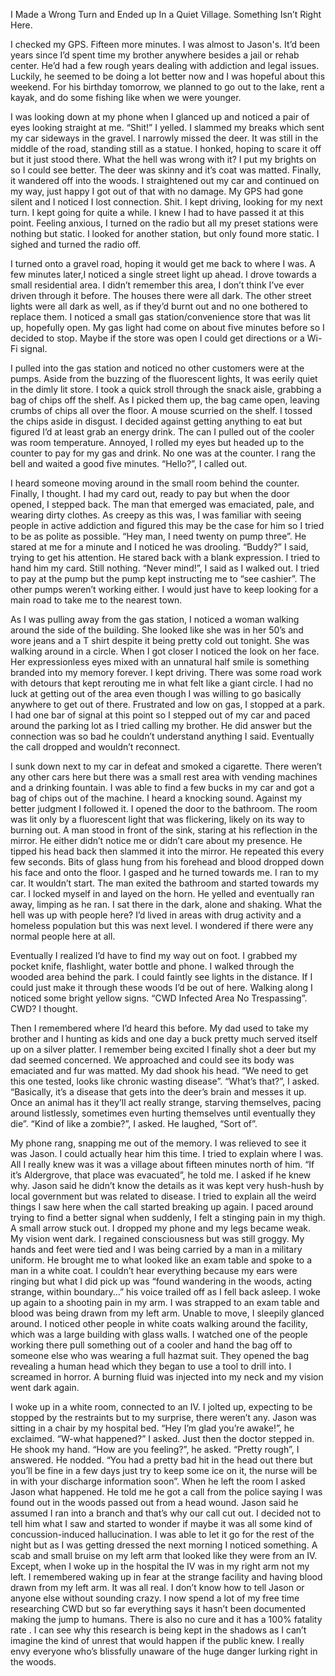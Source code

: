 I Made a Wrong Turn and Ended up In a Quiet Village. Something Isn’t Right Here.   
  
I checked my GPS. Fifteen more minutes. I was almost to Jason's. It’d been years since I’d spent time my brother anywhere besides a  jail or rehab center. He’d had a few rough years dealing with addiction and legal issues. Luckily, he seemed to be doing a lot better now and I was hopeful about this weekend. For his birthday tomorrow, we planned to go out to the lake, rent a kayak, and do some fishing like when we were younger.  
  
I was looking down at my phone when I glanced up and noticed a pair of eyes looking straight at me. “Shit!” I yelled. I slammed my breaks which sent my car sideways in the gravel. I narrowly missed the deer. It was still in the middle of the road, standing still as a statue. I honked, hoping to scare it off but it just stood there. What the hell was wrong with it? I put my brights on so I could see better. The deer was skinny and it’s coat was matted. Finally, it wandered off into the woods. I straightened out my car and continued on my way, just happy I got out of that with no damage. My GPS had gone silent and I noticed I lost connection. Shit. I kept driving, looking for my next turn. I kept going for quite a while. I knew I had to have passed it at this point. Feeling anxious, I turned on the radio but all my preset stations were nothing but static. I looked for another station, but only found more static. I sighed and turned the radio off.   
  
I turned onto a gravel road, hoping it would get me back to where I was. A few minutes later,I noticed a single street light up ahead. I drove towards a small residential area. I didn’t remember this area, I don’t think I’ve ever driven through it before. The houses there were all dark. The other street lights were all dark as well, as if they’d burnt out and no one bothered to replace them. I noticed a small gas station/convenience store that was lit up, hopefully open. My gas light had come on about five minutes before so I decided to stop. Maybe if the store was open I could get directions or a Wi-Fi signal.   
  
I pulled into the gas station and noticed no other customers were at the pumps. Aside from the buzzing of the fluorescent lights, It was eerily quiet in the dimly lit store. I took a quick stroll through the snack aisle, grabbing a bag of chips off the shelf. As I picked them up, the bag came open, leaving crumbs of chips all over the floor. A mouse scurried on the shelf. I tossed the chips aside in disgust. I decided against getting anything to eat but figured I’d at least grab an energy drink. The can I pulled out of the cooler was room temperature. Annoyed, I rolled my eyes but headed up to the counter to pay for my gas and drink. No one was at the counter. I rang the bell and waited a good five minutes. “Hello?”, I called out.   
  
I heard someone moving around in the small room behind the counter. Finally, I thought. I had my card out, ready to pay but when the door opened, I stepped back. The man that emerged was emaciated, pale, and wearing dirty clothes. As creepy as this was, I was familiar with seeing people in active addiction and figured this may be the case for him so I tried to be as polite as possible. “Hey man, I need twenty on pump three”. He stared at me for a minute and I noticed he was drooling. “Buddy?”  I said, trying to get his attention. He stared back with a blank expression. I tried to hand him my card. Still nothing. “Never mind!”, I said as I walked out. I tried to pay at the pump but the pump kept instructing me to “see cashier”. The other pumps weren’t working either. I would just have to keep looking for a main road to take me to the nearest town.   
  
 As I was pulling away from the gas station, I noticed a woman walking around the side of the building. She looked like she was in her 50’s and wore jeans and a T shirt despite it being pretty cold out tonight. She was walking around in a circle. When I got closer I noticed the look on her face. Her expressionless eyes mixed with an unnatural half smile is something branded into my memory forever. I kept driving. There was some road work with detours that kept rerouting me in what felt like a giant circle. I had no luck at getting out of the area even though I was willing to go basically anywhere to get out of  there. Frustrated and low on gas, I stopped at a park. I had one bar of signal at this point so I stepped out of my car and paced around the parking lot as I tried calling my brother. He did answer but the connection was so bad he couldn’t understand anything I said. Eventually the call dropped and wouldn’t reconnect.   
  
I sunk down next to my car in defeat and smoked a cigarette. There weren’t any other cars here but there was a small rest area with vending machines and a drinking fountain. I was able to find a few bucks in my car and got a bag of chips out of the machine. I heard a knocking sound. Against my better judgment I followed it. I opened the door to the bathroom. The room was lit only by a fluorescent light that was flickering, likely on its way to burning out. A man stood in front of the sink, staring at his reflection in the mirror. He either didn’t notice me or didn’t care about my presence. He tipped his head back then slammed it into the mirror. He repeated this every few seconds. Bits of glass hung from his forehead and blood dropped down his face and onto the floor. I gasped and he turned towards me. I ran to my car. It wouldn’t start. The man exited the bathroom and started towards my car. I locked myself in and layed on the horn. He yelled and eventually ran away, limping as he ran. I sat there in the dark, alone and shaking. What the hell was up with people here? I’d lived in areas with drug activity and a homeless population but this was next level. I wondered if there were any normal people here at all.  
  
 Eventually I realized I’d have to find my way out on foot. I grabbed my pocket knife, flashlight, water bottle and phone. I walked through the wooded area behind the park. I could faintly see lights in the distance. If I could just make it through these woods I’d be out of here. Walking along I noticed some bright yellow signs. “CWD Infected Area No Trespassing”. CWD? I thought.   
  
Then I remembered where I’d heard this before. My dad used to take my brother and I hunting as kids and one day a buck pretty much served itself up on a silver platter. I remember being excited I finally shot a deer but my dad seemed concerned. We approached and could see its body was emaciated and fur was matted. My dad shook his head. “We need to get this one tested, looks like chronic wasting disease”. “What’s that?”, I asked. “Basically, it’s a disease that gets into the deer’s brain and messes it up. Once an animal has it they’ll act really strange, starving themselves, pacing around listlessly, sometimes even hurting themselves until eventually they die”. “Kind of like a zombie?”, I asked. He laughed, “Sort of”.  
  
My phone rang, snapping me out of the memory. I was relieved to see it was Jason. I could actually hear him this time. I tried to explain where I was. All I really knew was it was a village about fifteen minutes north of him. “If it’s Aldergrove, that place was evacuated”, he told me. I asked if he knew why. Jason said he didn’t know the details as it was kept very hush-hush by local government but was related to disease. I tried to explain all the weird things I saw here when the call started breaking up again. I paced around trying to find a better signal when suddenly, I felt a stinging pain in my thigh. A small arrow stuck out.  I dropped my phone and my legs became weak. My vision went dark. I regained consciousness but was still groggy. My hands and feet were tied and I was being carried by a man in a military uniform. He brought me to what looked like an exam table and spoke to a man in a white coat. I couldn’t hear everything because my ears were ringing but what I did pick up was “found wandering in the woods, acting strange, within boundary…” his voice trailed off as I fell back asleep. I woke up again to a shooting pain in my arm. I was strapped to an exam table and blood was being drawn from my left arm. Unable to move,  I sleepily glanced around. I noticed other people in white coats walking around the facility, which was a large building with glass walls. I watched one of the people working there pull something out of a cooler and hand the bag off to someone else who was wearing a full hazmat suit. They opened the bag revealing a human head which they began to use a tool to drill into. I screamed in horror. A burning fluid was injected into my neck and my vision went dark again. 

I woke up in a white room, connected to an IV. I jolted up, expecting to be stopped by the restraints but to my surprise, there weren’t any. Jason was sitting in a chair by my hospital bed. “Hey I’m glad you’re awake!”, he exclaimed. “W-what happened?” I asked. Just then the doctor stepped in. He shook my hand. “How are you feeling?”, he asked. “Pretty rough”, I answered. He nodded. “You had a pretty bad hit in the head out there but you’ll be fine in a few days just try to keep some ice on it, the nurse will be in with your discharge information soon”. When he left the room I asked Jason what happened. He told me he got a call from the police saying I was found out in the woods passed out from a head wound. Jason said he assumed I ran into a branch and that’s why our call cut out. I decided not to tell him what I saw and started to wonder if maybe it was all some kind of concussion-induced hallucination. I was able to let it go for the rest of the night but as I was getting dressed the next morning I noticed something. A scab and small bruise on my left arm that looked like they were from an IV. Except, when I woke up in the hospital the IV was in my right arm not my left. I remembered waking up in fear at the strange facility and having blood drawn from my left arm. It was all real. I don’t know how to tell Jason or anyone else without sounding crazy. I now spend a lot of my free time researching CWD but so far everything says it hasn’t been documented making the jump to humans. There is also no cure and it has a 100% fatality rate . I can see why this research is being kept in the shadows as I can’t imagine the kind of unrest that would happen if the public knew. I really envy everyone who’s blissfully unaware of the huge danger lurking right in the woods. 